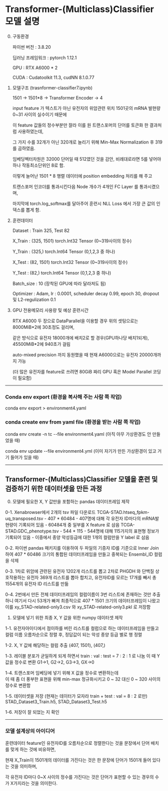 # Transformer-(Multiclass)Classifier 모델 설명

0. 구동환경

   파이썬 버전 : 3.8.20

   딥러닝 프레임워크 : pytorch 1.12.1

   GPU : RTX A6000 * 2

   CUDA : Cudatoolkit 11.3, cudNN 8.1.0.77

1. 모델구조 (trasnformer-classifier7.ipynb)
   
   1501 -> 1501*8 -> Transformer Encoder -> 4  

   input feature 가 텍스트가 아닌 유전자의 위암관련 위치 1501곳의 mRNA 발현량 0~31 사이의 실수이기 때문에

   이 feature 값들의 정수부분만 잘라 이를 원 트랜스포머의 단어를 토큰화 한 결과처럼 사용하였는데,

   그 가지 수를 32개가 아닌 320개로 늘리기 위해 Min-Max Normalization 후 319를 곱하였음.

   임베딩벡터차원은 32000 단어일 때 512였던 것을 감안, 비례대로라면 5를 넣어야 하나 작동최소단위인 8로 함.  

   이렇게 늘어난 1501 * 8 행렬 데이터에 position embedding 처리를 해 주고

   트랜스포머 인코더를 통과시킨다음 Node 개수가 4개인 FC Layer 를 통과시켰으며,

   마지막에 torch.log_softmax를 달아주어 훈련시 NLL Loss 에서 가장 큰 값의 인덱스를 뽑게 함. 

2. 훈련데이터

   Dataset : Train 325, Test 82

   X_Train : (325, 1501) torch.Int32 Tensor (0~319사이의 정수)

   Y_Train : (325,) torch.Int64 Tensor (0,1,2,3 중 하나)

   X_Test : (82, 1501) torch.Int32 Tensor (0~319사이의 정수)

   Y_Test : (82,) torch.Int64 Tensor (0,1,2,3 중 하나)

   Batch_size : 10 (장착된 GPU에 따라 달라져도 됨)

   Optimizer : Adam, lr : 0.0001, scheduler decay 0.99, epoch 30, dropout 및 L2-regulization 0.1

3. GPU 전용메모리 사용량 및 예상 훈련시간
   
   RTX A6000 두 장으로 DataParallel을 이용할 경우 위의 셋팅으로는 8000MiB*2에 30초정도 걸리며, 

   같은 방식으로 유전자 18000개에 배치2로 할 경우(GPU하나당 배치1되게), 45500MiB*2에 940초가 걸림

   auto-mixed precision 까지 동원했을 때 현재 A6000으로는 유전자 20000개까지 가능

   (더 많은 유전자를 feature로 쓰려면 80GiB 짜리 GPU 혹은 Model Parallel 코딩이 필요함)      

---------------------------------------------------------------------------------------------------

### Conda env export (환경을 복사해 주는 사람 쪽 작업)

conda env export > environment4.yaml

### conda create env from yaml file (환경을 받는 사람 쪽 작업)

conda env create -n tc --file environment4.yaml (아직 아무 가상환경도 안 만들었을 때)

conda env update --file environment4.yml (이미 자기가 만든 가상환경이 있고 거기 들어가 있을 때)

--------------------------------------------------------------------------------------

## Transformer-(Multiclass)Classifier 모델을 훈련 및 검증하기 위한 데이터셋을 만든 과정

0. 모델에 필요한 X, Y 값만을 포함하는 pandas 데이터프레임 제작

0-1. Xenabrowser에서 2개의 tsv 파일 다운로드
     TCGA-STAD.htseq_fpkm-uq_transposed.tsv 
     - 407 * 60484
     - 407명에 대해 각 유전자 ID마다의 mRNA발현량이 기록되어 있음
     - 60484개 중 일부를 X feature 로 삼음
     TCGA-STAD.GDC_phenotype.tsv
     - 544 * 115
     - 544명에 대해 115가지의 표현형 정보가 기록되어 있음
     - 이중에서 종양 악성등급에 대한 1개의 컬럼만을 Y label 로 삼음

0-2. 파이썬 pandas 패키지를 이용하여 두 파일의 기증자 ID를 기준으로 Inner Join 하여 
     407 * 60486 크기의 통합된 데이터프레임을 만들고 중복되는 Ensembl_ID 컬럼을 삭제

0-3. 1차로 위암에 관련된 유전자 1202개 리스트를 뽑고
     2차로 PHGDH 와 단백질 상호작용하는 유전자 369개 리스트를 뽑아 합치고,
     유전자ID를 모르는 17개를 빼서 총 1554개의 유전자 ID 리스트를 만듦

0-4. 2번에서 만든 전체 데이터프레임의 컬럼이름이 3번 리스트에 존재하는 것만 추출하니
     여기서 다시 53개가 빠져 최종적으로 407 * 1501 크기의 데이터프레임이 나왔고
     이를 xy_STAD-related-only3.csv 와 xy_STAD-related-only3.pkl 로 저장함


1. 모델에 넣기 위한 최종 X, Y 값을 위한 numpy 데이터셋 제작 

1-1. 유전자아이디에서 점이하를 버린 리스트를 컬럼으로 하는 데이터프레임을 만들고
     컬럼 이름 오름차순으로 정렬 후, 정답값이 되는 악성 종양 등급 별로 행 정렬

1-2. X, Y 값에 해당하는 컬럼 추출 (407, 1501), (407,)

1-3. 레이블 분포가 균일하게 되게 하면서 train : val : test = 7 : 2 : 1 로 나눔
     이 때 Y 값을 정수로 변환 G1->1, G2->2, G3->3, GX->0

1-4. 트랜스포머 임베딩에 넣기 위해 X 값을 정수로 변환하는데  
     이 때 좀 더 풍부한 표현을 위해 min-max 정규화시키고 
     0 ~ 32 대신 0 ~ 320 사이의 정수로 변환함

1-5. 데이터셋을 저장 (현재는 데이터가 모자라 train + test : val = 8 : 2 로만) 
     STAD_Dataset3_Train.h5, STAD_Dataset3_Test.h5

1-6. 저장이 잘 되었는 지 확인

--------------------------------------------------------------------------------

### 모델 설계상의 아이디어
 
훈련데이터 feature인 유전자ID를 오름차순으로 정렬한다는 것을 문장에서 단어 배치를 맞게 하는 것에 비유하면,

현재 X_Train이 1501개의 데이터를 가진다는 것은 한 문장에 단어가 1501개 들어 있다는 것을 의미하며,

각 유전자 ID마다 0~X 사이의 정수를 가진다는 것은 단어가 표현할 수 있는 경우의 수가 X가지라는 것을 의미한다.

